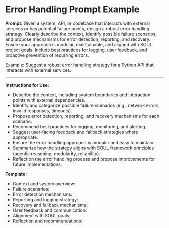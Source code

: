 # Error Handling Prompt Example

**Prompt:**
Given a system, API, or codebase that interacts with external services or has potential failure points, design a robust error handling strategy. Clearly describe the context, identify possible failure scenarios, and propose mechanisms for error detection, reporting, and recovery. Ensure your approach is modular, maintainable, and aligned with SOUL project goals. Include best practices for logging, user feedback, and proactive prevention of recurring errors.

Example:
Suggest a robust error handling strategy for a Python API that interacts with external services.

---

**Instructions for Use:**
- Describe the context, including system boundaries and interaction points with external dependencies.
- Identify and categorize possible failure scenarios (e.g., network errors, invalid responses, timeouts).
- Propose error detection, reporting, and recovery mechanisms for each scenario.
- Recommend best practices for logging, monitoring, and alerting.
- Suggest user-facing feedback and fallback strategies where appropriate.
- Ensure the error handling approach is modular and easy to maintain.
- Summarize how the strategy aligns with SOUL framework principles (agentic reasoning, modularity, reliability).
- Reflect on the error handling process and propose improvements for future implementations.

**Template:**
- Context and system overview:
- Failure scenarios:
- Error detection mechanisms:
- Reporting and logging strategy:
- Recovery and fallback mechanisms:
- User feedback and communication:
- Alignment with SOUL goals:
- Reflection and recommendations:
